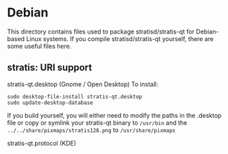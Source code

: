 
Debian
====================
This directory contains files used to package stratisd/stratis-qt
for Debian-based Linux systems. If you compile stratisd/stratis-qt yourself, there are some useful files here.

## stratis: URI support ##


stratis-qt.desktop  (Gnome / Open Desktop)
To install:

	sudo desktop-file-install stratis-qt.desktop
	sudo update-desktop-database

If you build yourself, you will either need to modify the paths in
the .desktop file or copy or symlink your stratis-qt binary to `/usr/bin`
and the `../../share/pixmaps/stratis128.png` to `/usr/share/pixmaps`

stratis-qt.protocol (KDE)

